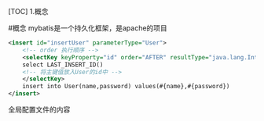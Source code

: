 [TOC]
1.概念


#概念
mybatis是一个持久化框架，是apache的项目

```xml
<insert id="insertUser" parameterType="User">
	<!-- order 执行顺序 -->
	<selectKey keyProperty="id" order="AFTER" resultType="java.lang.Integer">
    select LAST_INSERT_ID()
    <!-- 将主键值放入User的id中 -->
    </selectKey>
	insert into User(name,password) values(#{name},#{password}) 
</insert>
```

全局配置文件的内容
<properties resource=""></properties>
<setting></setting>
<typeAliases>
	
</typeAliases>